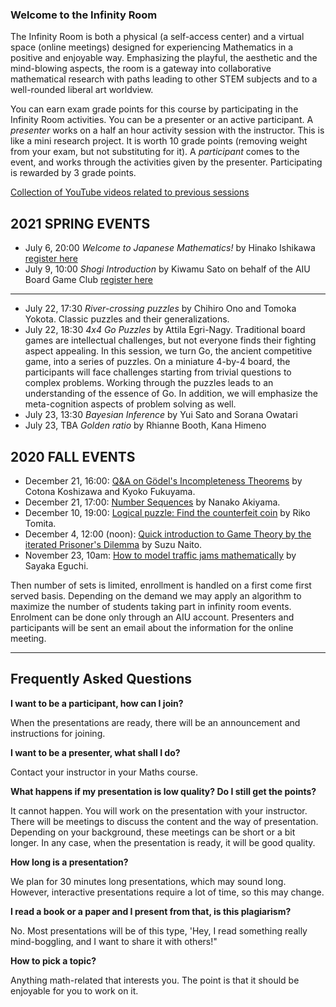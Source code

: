 ### Welcome to the Infinity Room

The Infinity Room is both a physical (a self-access center) and a virtual space (online meetings) designed for experiencing Mathematics in a positive and enjoyable way. Emphasizing the playful, the aesthetic and the mind-blowing aspects, the room is a gateway into collaborative mathematical research with paths leading to other STEM subjects and to a well-rounded liberal art worldview.

You can earn exam grade points for this course by participating in the Infinity Room activities. You can be a presenter or an active participant.
 A *presenter* works on a half an hour activity session with the instructor. This is like a mini research project. It is worth 10 grade points (removing weight from your exam, but not substituting for it).
 A *participant* comes to the event, and works through the activities given by the presenter. Participating is rewarded by 3 grade points.

[Collection of YouTube videos related to previous sessions](https://www.youtube.com/playlist?list=PLI-mrGTUXmHWNi7sk3vKaBMftyjwvO9pF)

## 2021 SPRING EVENTS

* July 6, 20:00 *Welcome to Japanese Mathematics!* by Hinako Ishikawa [register here](https://forms.gle/1VQVcMqGUDa4S5gj8)
* July 9, 10:00 *Shogi Introduction* by Kiwamu Sato on behalf of the AIU Board Game Club [register here](https://forms.gle/Rhe2kBzQ8gxBDLk76)

--------
* July 22, 17:30 *River-crossing puzzles* by Chihiro Ono and Tomoka Yokota. Classic puzzles and their generalizations.
* July 22, 18:30 *4x4 Go Puzzles* by Attila Egri-Nagy. Traditional board games are intellectual challenges, but not everyone finds their fighting aspect appealing. In this session, we turn Go, the ancient competitive game, into a series of puzzles. On a miniature 4-by-4 board, the participants will face challenges starting from trivial questions to complex problems. Working through the puzzles leads to an understanding of the essence of Go.  In addition, we will emphasize the meta-cognition aspects of problem solving as well.
* July 23, 13:30 *Bayesian Inference* by Yui Sato and Sorana Owatari
* July 23, TBA *Golden ratio* by Rhianne Booth, Kana Himeno
 

## 2020 FALL EVENTS

 * December 21, 16:00: [Q&A on Gödel's Incompleteness Theorems](SLIDES/20201221Godel.pdf) by Cotona Koshizawa and Kyoko Fukuyama.
 * December 21, 17:00: [Number Sequences](SLIDES/20201221NumberSequences) by Nanako Akiyama.
 * December 10, 19:00: [Logical puzzle: Find the counterfeit coin](SLIDES/20201210CounterfeitCoin.pdf) by Riko Tomita.
 * December 4, 12:00 (noon): [Quick introduction to Game Theory by the iterated Prisoner's Dilemma](SLIDES/20201204prisonersdilemma.pdf) by Suzu Naito.
 * November 23, 10am: [How to model traffic jams mathematically](SLIDES/20201123trafficjam.pdf) by Sayaka Eguchi.

Then number of sets is limited, enrollment is handled on a first come first served basis. Depending on the demand we may apply an algorithm to maximize the number of students taking part in infinity room events. Enrolment can be done only through an AIU account. Presenters and participants will be sent an email about the information for the online meeting.


--------------------------------------------------

## Frequently Asked Questions

**I want to be a participant, how can I join?**

When the presentations are ready, there will be an announcement and instructions for joining.

**I want to be a presenter, what shall I do?**

Contact your instructor in your Maths  course.

**What happens if my presentation is low quality? Do I still get the points?**

It cannot happen. You will work on the presentation with your instructor. There will be meetings to discuss the content and the way of presentation. Depending on your background, these meetings can be short or a bit longer. In any case, when the presentation is ready, it will be good quality.

**How long is a presentation?**

We plan for 30 minutes long presentations, which may sound long. However, interactive presentations require a lot of time, so this may change.

**I read a book or a paper and I present from that, is this plagiarism?**

 No. Most presentations will be of this type, 'Hey, I read something really mind-boggling, and I want to share it with others!"

**How to pick a topic?**

Anything math-related that interests you. The point is that it should be enjoyable for you to work on it.
